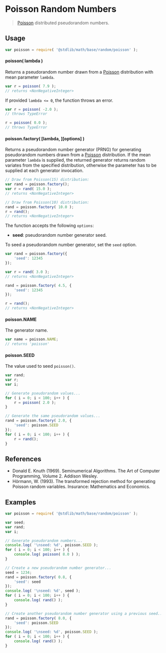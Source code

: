# Poisson Random Numbers

> [Poisson][poisson] distributed pseudorandom numbers.


<!-- <usage> -->

## Usage

``` javascript
var poisson = require( '@stdlib/math/base/random/poisson' );
```

#### poisson( lambda )

Returns a pseudorandom number drawn from a [Poisson][poisson] distribution with mean parameter `lambda`.

``` javascript
var r = poisson( 7.9 );
// returns <NonNegativeInteger>
```

If provided `lambda <= 0`, the function throws an error.

``` javascript
var r = poisson( -2.0 );
// throws TypeError

r = poisson( 0.0 );
// throws TypeError
```

#### poisson.factory( \[lambda, \]\[options\] )

Returns a pseudorandom number generator (PRNG) for generating pseudorandom numbers drawn from a [Poisson][poisson] distribution. If the mean parameter `lambda` is supplied, the returned generator returns random variates from the specified distribution, otherwise the parameter has to be supplied at each generator invocation.

``` javascript
// Draw from Poisson(15) distribution:
var rand = poisson.factory();
var r = rand( 15.0 );
// returns <NonNegativeInteger>

// Draw from Poisson(10) distribution:
rand = poisson.factory( 10.0 );
r = rand();
// returns <NonNegativeInteger>
```

The function accepts the following `options`:

* __seed__: pseudorandom number generator seed.

To seed a pseudorandom number generator, set the `seed` option.

``` javascript
var rand = poisson.factory({
    'seed': 12345
});

var r = rand( 3.0 );
// returns <NonNegativeInteger>

rand = poisson.factory( 4.5, {
    'seed': 12345
});

r = rand();
// returns <NonNegativeInteger>
```

#### poisson.NAME

The generator name.

``` javascript
var name = poisson.NAME;
// returns 'poisson'
```

#### poisson.SEED

The value used to seed `poisson()`.

``` javascript
var rand;
var r;
var i;

// Generate pseudorandom values...
for ( i = 0; i < 100; i++ ) {
    r = poisson( 2.0 );
}

// Generate the same pseudorandom values...
rand = poisson.factory( 2.0, {
    'seed': poisson.SEED
});
for ( i = 0; i < 100; i++ ) {
    r = rand();
}
```

<!-- </usage> -->

<!-- <references> -->

## References

* Donald E. Knuth (1969). Seminumerical Algorithms. The Art of Computer Programming, Volume 2. Addison Wesley.
* Hörmann, W. (1993). The transformed rejection method for generating Poisson random variables. Insurance: Mathematics and Economics.

<!-- </references> -->


<!-- <examples> -->

## Examples

``` javascript
var poisson = require( '@stdlib/math/base/random/poisson' );

var seed;
var rand;
var i;

// Generate pseudorandom numbers...
console.log( '\nseed: %d', poisson.SEED );
for ( i = 0; i < 100; i++ ) {
    console.log( poisson( 8.0 ) );
}

// Create a new pseudorandom number generator...
seed = 1234;
rand = poisson.factory( 0.8, {
    'seed': seed
});
console.log( '\nseed: %d', seed );
for ( i = 0; i < 100; i++ ) {
    console.log( rand() );
}

// Create another pseudorandom number generator using a previous seed...
rand = poisson.factory( 8.0, {
    'seed': poisson.SEED
});
console.log( '\nseed: %d', poisson.SEED );
for ( i = 0; i < 100; i++ ) {
    console.log( rand() );
}
```

<!-- </examples> -->


<!-- <links> -->

[poisson]: https://en.wikipedia.org/wiki/Poisson_distribution

<!-- </links> -->

